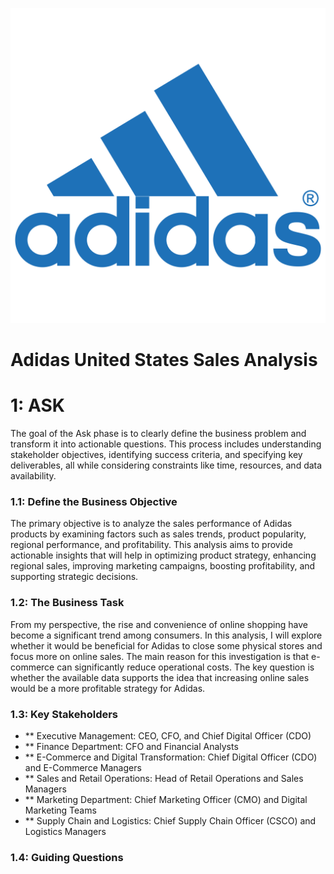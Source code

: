 ![](assets/adidas_logo.png)
# Adidas United States Sales Analysis

# 1: ASK
The goal of the Ask phase is to clearly define the business problem and transform it into actionable questions. This process includes understanding stakeholder objectives, identifying success criteria, and specifying key deliverables, all while considering constraints like time, resources, and data availability.

### 1.1: Define the Business Objective
The primary objective is to analyze the sales performance of Adidas products by examining factors such as sales trends, product popularity, regional performance, and profitability. This analysis aims to provide actionable insights that will help in optimizing product strategy, enhancing regional sales, improving marketing campaigns, boosting profitability, and supporting strategic decisions.

### 1.2: The Business Task
From my perspective, the rise and convenience of online shopping have become a significant trend among consumers. In this analysis, I will explore whether it would be beneficial for Adidas to close some physical stores and focus more on online sales. The main reason for this investigation is that e-commerce can significantly reduce operational costs. The key question is whether the available data supports the idea that increasing online sales would be a more profitable strategy for Adidas.

### 1.3: Key Stakeholders
- ** Executive Management: CEO, CFO, and Chief Digital Officer (CDO)
- ** Finance Department: CFO and Financial Analysts
- ** E-Commerce and Digital Transformation: Chief Digital Officer (CDO) and E-Commerce Managers
- ** Sales and Retail Operations: Head of Retail Operations and Sales Managers
- ** Marketing Department: Chief Marketing Officer (CMO) and Digital Marketing Teams
- ** Supply Chain and Logistics: Chief Supply Chain Officer (CSCO) and Logistics Managers

### 1.4: Guiding Questions

